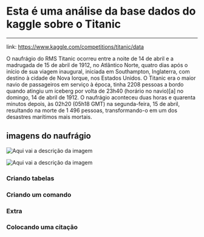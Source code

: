 # Esta é uma análise da base dados do kaggle sobre o Titanic 
---
link: https://www.kaggle.com/competitions/titanic/data

O naufrágio do RMS Titanic ocorreu entre a noite de 14 de abril e a madrugada de 15 de abril de 1912, no Atlântico Norte, quatro dias após o início de sua viagem inaugural, iniciada em Southampton, Inglaterra, com destino à cidade de Nova Iorque, nos Estados Unidos. O Titanic era o maior navio de passageiros em serviço à época, tinha 2208 pessoas a bordo quando atingiu um iceberg por volta de 23h40 (horário no navio)[a] no domingo, 14 de abril de 1912. O naufrágio aconteceu duas horas e quarenta minutos depois, às 02h20 (05h18 GMT) na segunda-feira, 15 de abril, resultando na morte de 1 496 pessoas, transformando-o em um dos desastres marítimos mais mortais.

## imagens do naufrágio
![Aqui vai a descrição da imagem](https://upload.wikimedia.org/wikipedia/commons/6/6e/St%C3%B6wer_Titanic.jpg)

![Aqui vai a descrição da imagem](https://www.fatosdesconhecidos.com.br/wp-content/uploads/2014/12/sinking-titanic-wallpaper1366x76865293.jpg)





### Criando tabelas



### Criando um comando


### Extra



### Colocando uma citação


